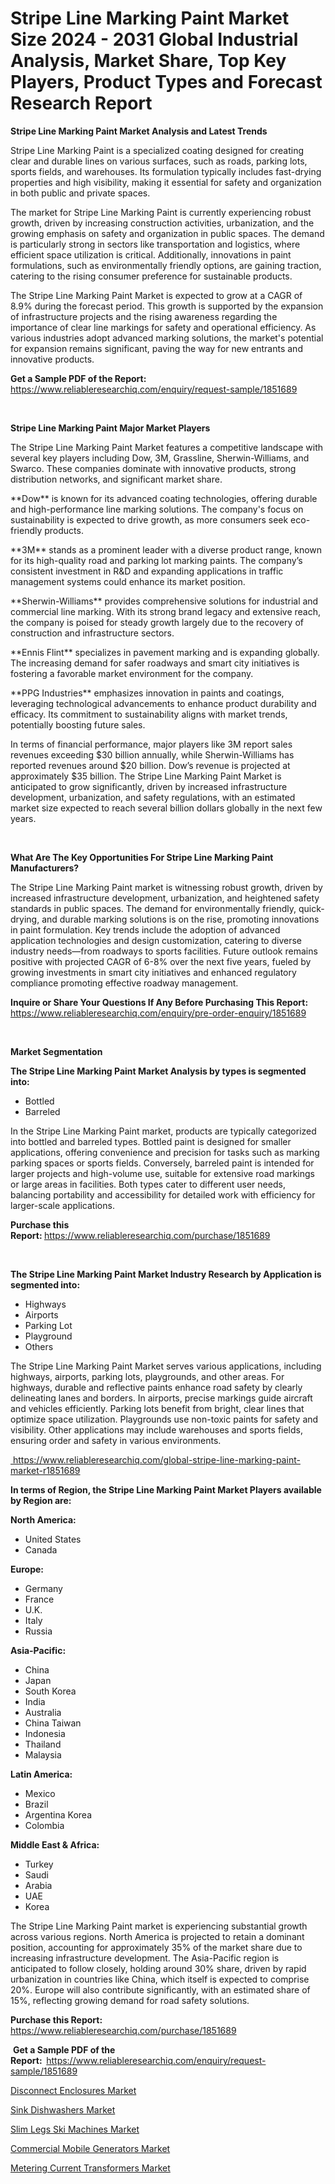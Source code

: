 <p><h1>Stripe Line Marking Paint Market Size 2024 - 2031 Global Industrial Analysis, Market Share, Top Key Players, Product Types and Forecast Research Report</h1></p><p><strong>Stripe Line Marking Paint Market Analysis and Latest Trends</strong></p>
<p><p>Stripe Line Marking Paint is a specialized coating designed for creating clear and durable lines on various surfaces, such as roads, parking lots, sports fields, and warehouses. Its formulation typically includes fast-drying properties and high visibility, making it essential for safety and organization in both public and private spaces.</p><p>The market for Stripe Line Marking Paint is currently experiencing robust growth, driven by increasing construction activities, urbanization, and the growing emphasis on safety and organization in public spaces. The demand is particularly strong in sectors like transportation and logistics, where efficient space utilization is critical. Additionally, innovations in paint formulations, such as environmentally friendly options, are gaining traction, catering to the rising consumer preference for sustainable products.</p><p>The Stripe Line Marking Paint Market is expected to grow at a CAGR of 8.9% during the forecast period. This growth is supported by the expansion of infrastructure projects and the rising awareness regarding the importance of clear line markings for safety and operational efficiency. As various industries adopt advanced marking solutions, the market's potential for expansion remains significant, paving the way for new entrants and innovative products.</p></p>
<p><strong>Get a Sample PDF of the Report:&nbsp;</strong> <a href="https://www.reliableresearchiq.com/enquiry/request-sample/1851689?utm_campaign=1141&utm_medium=2&utm_source=Github&utm_content=ia&utm_term=19102024&utm_id=stripe-line-marking-paint">https://www.reliableresearchiq.com/enquiry/request-sample/1851689</a></p>
<p>&nbsp;</p>
<p><strong>Stripe Line Marking Paint Major Market Players</strong></p>
<p><p>The Stripe Line Marking Paint Market features a competitive landscape with several key players including Dow, 3M, Grassline, Sherwin-Williams, and Swarco. These companies dominate with innovative products, strong distribution networks, and significant market share.</p><p>**Dow** is known for its advanced coating technologies, offering durable and high-performance line marking solutions. The company's focus on sustainability is expected to drive growth, as more consumers seek eco-friendly products.</p><p>**3M** stands as a prominent leader with a diverse product range, known for its high-quality road and parking lot marking paints. The company’s consistent investment in R&D and expanding applications in traffic management systems could enhance its market position.</p><p>**Sherwin-Williams** provides comprehensive solutions for industrial and commercial line marking. With its strong brand legacy and extensive reach, the company is poised for steady growth largely due to the recovery of construction and infrastructure sectors.</p><p>**Ennis Flint** specializes in pavement marking and is expanding globally. The increasing demand for safer roadways and smart city initiatives is fostering a favorable market environment for the company.</p><p>**PPG Industries** emphasizes innovation in paints and coatings, leveraging technological advancements to enhance product durability and efficacy. Its commitment to sustainability aligns with market trends, potentially boosting future sales.</p><p>In terms of financial performance, major players like 3M report sales revenues exceeding $30 billion annually, while Sherwin-Williams has reported revenues around $20 billion. Dow’s revenue is projected at approximately $35 billion. The Stripe Line Marking Paint Market is anticipated to grow significantly, driven by increased infrastructure development, urbanization, and safety regulations, with an estimated market size expected to reach several billion dollars globally in the next few years.</p></p>
<p>&nbsp;</p>
<p><strong>What Are The Key Opportunities For Stripe Line Marking Paint Manufacturers?</strong></p>
<p><p>The Stripe Line Marking Paint market is witnessing robust growth, driven by increased infrastructure development, urbanization, and heightened safety standards in public spaces. The demand for environmentally friendly, quick-drying, and durable marking solutions is on the rise, promoting innovations in paint formulation. Key trends include the adoption of advanced application technologies and design customization, catering to diverse industry needs—from roadways to sports facilities. Future outlook remains positive with projected CAGR of 6-8% over the next five years, fueled by growing investments in smart city initiatives and enhanced regulatory compliance promoting effective roadway management.</p></p>
<p><strong>Inquire or Share Your Questions If Any Before Purchasing This Report:</strong> <a href="https://www.reliableresearchiq.com/enquiry/pre-order-enquiry/1851689?utm_campaign=1141&utm_medium=2&utm_source=Github&utm_content=ia&utm_term=19102024&utm_id=stripe-line-marking-paint">https://www.reliableresearchiq.com/enquiry/pre-order-enquiry/1851689</a></p>
<p>&nbsp;</p>
<p><strong>Market Segmentation</strong></p>
<p><strong>The Stripe Line Marking Paint Market Analysis by types is segmented into:</strong></p>
<p><ul><li>Bottled</li><li>Barreled</li></ul></p>
<p><p>In the Stripe Line Marking Paint market, products are typically categorized into bottled and barreled types. Bottled paint is designed for smaller applications, offering convenience and precision for tasks such as marking parking spaces or sports fields. Conversely, barreled paint is intended for larger projects and high-volume use, suitable for extensive road markings or large areas in facilities. Both types cater to different user needs, balancing portability and accessibility for detailed work with efficiency for larger-scale applications.</p></p>
<p><strong>Purchase this Report:&nbsp;</strong><a href="https://www.reliableresearchiq.com/purchase/1851689?utm_campaign=1141&utm_medium=2&utm_source=Github&utm_content=ia&utm_term=19102024&utm_id=stripe-line-marking-paint">https://www.reliableresearchiq.com/purchase/1851689</a></p>
<p>&nbsp;</p>
<p><strong>The Stripe Line Marking Paint Market Industry Research by Application is segmented into:</strong></p>
<p><ul><li>Highways</li><li>Airports</li><li>Parking Lot</li><li>Playground</li><li>Others</li></ul></p>
<p><p>The Stripe Line Marking Paint Market serves various applications, including highways, airports, parking lots, playgrounds, and other areas. For highways, durable and reflective paints enhance road safety by clearly delineating lanes and borders. In airports, precise markings guide aircraft and vehicles efficiently. Parking lots benefit from bright, clear lines that optimize space utilization. Playgrounds use non-toxic paints for safety and visibility. Other applications may include warehouses and sports fields, ensuring order and safety in various environments.</p></p>
<p><a href="https://www.reliableresearchiq.com/global-stripe-line-marking-paint-market-r1851689?utm_campaign=1141&utm_medium=2&utm_source=Github&utm_content=ia&utm_term=19102024&utm_id=stripe-line-marking-paint">&nbsp;https://www.reliableresearchiq.com/global-stripe-line-marking-paint-market-r1851689</a></p>
<p><strong>In terms of Region, the Stripe Line Marking Paint Market Players available by Region are:</strong></p>
<p>
    <p> <strong> North America: </strong>
        <ul>
            <li>United States</li>
            <li>Canada</li>
        </ul>
        </p> 
    <p> <strong> Europe: </strong>
        <ul>
            <li>Germany</li>
            <li>France</li>
            <li>U.K.</li>
            <li>Italy</li>
            <li>Russia</li>
        </ul>
        </p> 
    <p> <strong> Asia-Pacific: </strong>
        <ul>
            <li>China</li>
            <li>Japan</li>
            <li>South Korea</li>
            <li>India</li>
            <li>Australia</li>
            <li>China Taiwan</li>
            <li>Indonesia</li>
            <li>Thailand</li>
            <li>Malaysia</li>
        </ul>
        </p> 
    <p> <strong> Latin America: </strong>
        <ul>
            <li>Mexico</li>
            <li>Brazil</li>
            <li>Argentina Korea</li>
            <li>Colombia</li>
        </ul>
        </p> 
    <p> <strong> Middle East & Africa: </strong>
        <ul>
            <li>Turkey</li>
            <li>Saudi</li>
            <li>Arabia</li>
            <li>UAE</li>
            <li>Korea</li>
        </ul>
    </p>
    </p>
<p><p>The Stripe Line Marking Paint market is experiencing substantial growth across various regions. North America is projected to retain a dominant position, accounting for approximately 35% of the market share due to increasing infrastructure development. The Asia-Pacific region is anticipated to follow closely, holding around 30% share, driven by rapid urbanization in countries like China, which itself is expected to comprise 20%. Europe will also contribute significantly, with an estimated share of 15%, reflecting growing demand for road safety solutions.</p></p>
<p><strong>Purchase this Report: </strong><a href="https://www.reliableresearchiq.com/purchase/1851689?utm_campaign=1141&utm_medium=2&utm_source=Github&utm_content=ia&utm_term=19102024&utm_id=stripe-line-marking-paint">https://www.reliableresearchiq.com/purchase/1851689</a></p>
<p>&nbsp;<strong>Get a Sample PDF of the Report:&nbsp;&nbsp;</strong><a href="https://www.reliableresearchiq.com/enquiry/request-sample/1851689?utm_campaign=1141&utm_medium=2&utm_source=Github&utm_content=ia&utm_term=19102024&utm_id=stripe-line-marking-paint">https://www.reliableresearchiq.com/enquiry/request-sample/1851689</a></p>
<p><strong></strong></p>
<p><p><a href="https://www.linkedin.com/pulse/driving-forces-global-disconnect-enclosures-market-f1hme?utm_campaign=1141&utm_medium=2&utm_source=Github&utm_content=ia&utm_term=19102024&utm_id=stripe-line-marking-paint">Disconnect Enclosures Market</a></p><p><a href="https://issuu.com/reportprime-2/docs/sink-dishwashers-market-size-2030.p_7214261375265c?utm_campaign=1141&utm_medium=2&utm_source=Github&utm_content=ia&utm_term=19102024&utm_id=stripe-line-marking-paint">Sink Dishwashers Market</a></p><p><a href="https://github.com/lmorisekv5e/Market-Research-Report-List-1/blob/main/slim-legs-ski-machines-market.md?utm_campaign=1141&utm_medium=2&utm_source=Github&utm_content=ia&utm_term=19102024&utm_id=stripe-line-marking-paint">Slim Legs Ski Machines Market</a></p><p><a href="https://issuu.com/reportprime-2/docs/commercial-mobile-generators-market_799c9b894c1b07?utm_campaign=1141&utm_medium=2&utm_source=Github&utm_content=ia&utm_term=19102024&utm_id=stripe-line-marking-paint">Commercial Mobile Generators Market</a></p><p><a href="https://www.linkedin.com/pulse/metering-current-transformers-market-trends-focusing-8wfoe?utm_campaign=1141&utm_medium=2&utm_source=Github&utm_content=ia&utm_term=19102024&utm_id=stripe-line-marking-paint">Metering Current Transformers Market</a></p></p>